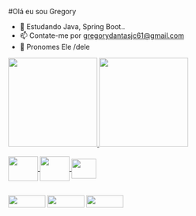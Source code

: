 #Olá eu sou Gregory

- 🌱 Estudando Java, Spring Boot..
- 📫 Contate-me por gregorydantasjc61@gmail.com
- 🧑 Pronomes Ele /dele




<div>
  <a href="https://github.com/gregdantas">
  <img height="180em" src="https://github-readme-stats.vercel.app/api?username=gregdantas&show_icons=true&theme=aura&include_all_commits=true&count_private=true"/>
  <img height="180em" src="https://github-readme-stats.vercel.app/api/top-langs/?username=gregdantas&layout=compact&langs_count=7&theme=aura"/>
</div>
<div style="display: inline_block"><br>
 <img align="center"  height="50" width="60"img src="https://cdn.jsdelivr.net/gh/devicons/devicon/icons/java/java-original.svg" /> 
 <img align="center"  height="50" width="60" img src="https://cdn.jsdelivr.net/gh/devicons/devicon/icons/mysql/mysql-original.svg" />
 <img align="center"  height="40" width="50"img src="https://cdn.jsdelivr.net/gh/devicons/devicon/icons/spring/spring-original.svg" />
                   

</div>
  
  
  ##
  
   
  <div>
   <a href="https://www.linkedin.com/in/gregory-dantas-juca-21a759178" target="_blank"><img height="25" width="75" src="https://img.shields.io/badge/LinkedIn-0077B5?style=for-the-     badge&logo=linkedin&logoColor=white" target="_blank"></a>
    <img height="25" width="75" src="https://img.shields.io/badge/Eclipse-2C2255?style=for-the-badge&logo=eclipse&logoColor=white" target="_blank" >
    <a href="https://discord.com/channels/@me" target="_blank"><img height="25" width="75" src="https://img.shields.io/badge/Discord-7289DA?style=for-the-badge&logo=discord&logoColor=white"       target="_blank"></a> 
  </div>
